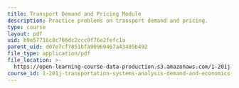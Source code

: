 ```yaml
---
title: Transport Demand and Pricing Module
description: Practice problems on transport demand and pricing.
type: course
layout: pdf
uid: b9e57716c8c766dc2ccc0f76e2fefc1a
parent_uid: d07e7cf7851bfa90969467a43405b492
file_type: application/pdf
file_location: >-
  https://open-learning-course-data-production.s3.amazonaws.com/1-201j-transportation-systems-analysis-demand-and-economics-fall-2008/b9e57716c8c766dc2ccc0f76e2fefc1a_MIT1_201JF08_pricing_prob.pdf
course_id: 1-201j-transportation-systems-analysis-demand-and-economics-fall-2008
---
```

